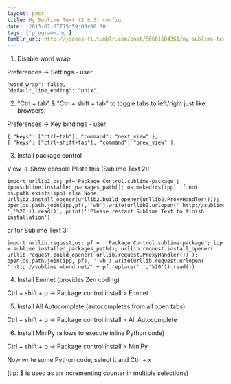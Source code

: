 ```yaml
---
layout: post
title: My Sublime Text (2 & 3) config
date: '2013-07-27T15:59:00+00:00'
tags: ['programming']
tumblr_url: http://joonas-fi.tumblr.com/post/56601684361/my-sublime-text-2-3-config
---
```


1) Disable word wrap

Preferences -> Settings - user

	"word_wrap": false,
	"default_line_ending": "unix",


2) "Ctrl + tab" & "Ctrl + shift + tab" to toggle tabs to left/right just like browsers:

Preferences -> Key bindings - user

	{ "keys": ["ctrl+tab"], "command": "next_view" },
	{ "keys": ["ctrl+shift+tab"], "command": "prev_view" },


3) Install package control

View -> Show console
Paste this (Sublime Text 2):

	import urllib2,os; pf='Package Control.sublime-package'; ipp=sublime.installed_packages_path(); os.makedirs(ipp) if not os.path.exists(ipp) else None; urllib2.install_opener(urllib2.build_opener(urllib2.ProxyHandler())); open(os.path.join(ipp,pf),''wb').write(urllib2.urlopen(''http://sublime.wbond.net/'+pf.replace(' ','%20')).read()); print(''Please restart Sublime Text to finish installation')


or for Sublime Text 3:

	import urllib.request,os; pf = ''Package Control.sublime-package'; ipp = sublime.installed_packages_path(); urllib.request.install_opener( urllib.request.build_opener( urllib.request.ProxyHandler()) ); open(os.path.join(ipp, pf), ''wb').write(urllib.request.urlopen( ''http://sublime.wbond.net/' + pf.replace(' ','%20')).read())

4) Install Emmet (provides Zen coding)

Ctrl + shift + p -> Package control install > Emmet

5) Install All Autocomplete (autocompletes from all open tabs)

Ctrl + shift + p -> Package control install > All Autocomplete

6) Install MiniPy (allows to execute inline Python code)

Ctrl + shift + p -> Package control install > MiniPy

Now write some Python code, select it and Ctrl + x

(tip: $ is used as an incrementing counter in multiple selections)
